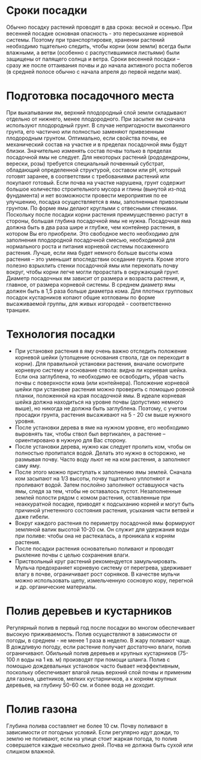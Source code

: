 # Сроки посадки

Обычно посадку растений проводят в два срока: весной и осенью. При весенней посадке основная опасность - это пересыхание корневой системы. Поэтому при транспортировке, хранении растений необходимо тщательно следить, чтобы корни (ком земли) всегда были влажными, а ветви (особенно с распустившимися листьями) были защищены от палящего солнца и ветра. Сроки весенней посадки – сразу же после оттаивания почвы и до начала активного роста побегов (в средней полосе обычно с начала апреля до первой недели мая).


# Подготовка посадочного места

При выкапывании ям, верхний плодородный слой земли складывают отдельно от нижнего, менее плодородного. При засыпке ям сначала используют плодородный грунт. В случае непригодности выкопанного грунта, его частично или полностью заменяют привезенным плодородным грунтом. Оптимально, если свойства почвы, ее механический состав на участке и в пределах посадочной ямы будут близки. Значительно изменять состав почвы только в пределах посадочной ямы не следует. Для некоторых растений (рододендроны, верески, розы) требуется специальный почвенный субстрат, обладающий определенной структурой, составом или pH, который готовят заранее, в соответствии с требованиями растений или покупают готовый. Если почва на участке нарушена, грунт содержит большое количество строительного мусора и глины (вынутой из-под фундамента) и нет возможности провести мероприятия по ее улучшению, посадка осуществляется в ямы, заполненные привозным грунтом. По форме ямы делают круглыми с отвесными стенками. Поскольку после посадки корни растения преимущественно растут в стороны, большая глубина посадочной ямы не нужна. Посадочная яма должна быть в два раза шире и глубже, чем контейнер растения, в котором Вы его приобрели. Это свободное место необходимо для заполнения плодородной посадочной смесью, необходимой для нормального роста и питания корневой системы посаженного растения.
Лучше, если яма будет немного больше высоты кома растения – это уменьшит впоследствии оседание грунта. Кроме этого полезно взрыхлить стенки посадочной ямы или перекопать почву вокруг, чтобы корни легче могли прорастать в окружающий грунт. Диаметр посадочных ям зависит от размера и возраста растения, и, главное, от размера корневой системы. В среднем диаметр ямы должен быть в 1,5 раза больше диаметра кома. Для плотных групповых посадок кустарников копают общие котлованы по форме высаживаемой группы, для живых изгородей - соответственно траншеи.


# Технология посадки

- При установке растения в яму очень важно отследить положение корневой шейки (утолщение основания ствола, где он переходит в корни). Для правильной установки растения, вначале осмотрите корневую систему и основание ствола: видна ли корневая шейка. Если она заглублена, то необходимо ее освободить, убрав часть почвы с поверхности кома (или контейнера). Положение корневой шейки при установке растения можно проверить с помощью ровной планки, положенной на края посадочной ямы. В идеале корневая шейка должна находиться на уровне почвы (допустимо немного выше), но никогда не должна быть заглублена. Поэтому, с учетом просадки грунта, растения высаживают на 5 - 20 см выше нужного уровня.
- После установки дерева в яме на нужном уровне, его необходимо выровнять так, чтобы ствол был вертикален, а растение – ориентировано в нужную для Вас сторону.
- После установки дерева, нужно как следует пролить ком, чтобы он полностью пропитался водой. Делать это нужно в осторожно, не размывая почву. Часто воду льют не на ком растения, а заполняют саму яму. 
- После этого можно приступать к заполнению ямы землей. Сначала ком засыпают на 1/3 высоты, почву тщательно уплотняют и проливают водой. Затем послойно заполняют оставшуюся часть ямы, следя за тем, чтобы не оставалось пустот. Незаполненные землей полости рядом с комом растения, оставленные при неаккуратной посадке, приводят к подсыханию корней и могут быть причиной угнетенного состояния растения, усыхания части ветвей и даже гибели. 
- Вокруг каждого растения по периметру посадочной ямы формируют земляной валик высотой 10-20 см. Он служит для удержания воды при поливе: чтобы она не растекалась, а проникала к корням растения. 
- После посадки растения основательно поливают и проводят рыхление почвы с целью сохранения влаги. 
- Приствольный круг растений рекомендуется замульчировать. Мульча предохраняет корневую систему от перегрева, удерживает влагу в почве, ограничивает рост сорняков. В качестве мульчи можно использовать щепу, измельченную сосновую кору, перегной и др. органические материалы.

# Полив деревьев и кустарников

Регулярный полив в первый год после посадки во многом обеспечивает высокую приживаемость. Полив осуществляют в зависимости от погоды, в среднем - не менее 1 раза в неделю. В жару поливают чаще. В дождливую погоду, если растение получает достаточно влаги, полив ограничивают. Обильный полив деревьев и крупных кустарников (75-100 л воды на 1 кв. м) производят при помощи шланга. Полив с помощью дождевальных установок часто бывает неэффективным, поскольку обеспечивает влагой лишь верхний слой почвы и применим для газона, цветников, мелких кустарничков, а к корням крупных деревьев, на глубину 50-60 см. и более вода не доходит.

# Полив газона

Глубина полива составляет не более 10 см. Почву поливают в зависимости от погодных условий. Если регулярно идут дожди, то землю не поливают, если на улице стоит жаркая погода, то полив совершается каждые несколько дней. Почва не должна быть сухой или слишком влажной.

